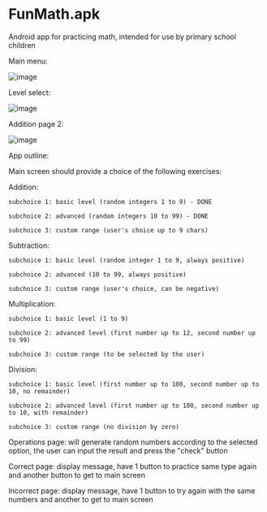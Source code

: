 # FunMath.apk
Android app for practicing math, intended for use by primary school children

Main menu:


![image](https://i.imgur.com/hedPC5F.png)

Level select:


![image](https://i.imgur.com/mD8HCgL.png)

Addition page 2:


![image](https://i.imgur.com/fIERLde.png)

App outline:

Main screen should provide a choice of the following exercises:

Addition:

    subchoice 1: basic level (random integers 1 to 9) - DONE
    
    subchoice 2: advanced (random integers 10 to 99) - DONE
    
    subchoice 3: custom range (user's choice up to 9 chars)
    
Subtraction:

    subchoice 1: basic level (random integer 1 to 9, always positive)
    
    subchoice 2: advanced (10 to 99, always positive)
    
    subchoice 3: custom range (user's choice, can be negative)
    
Multiplication:

    subchoice 1: basic level (1 to 9)
    
    subchoice 2: advanced level (first number up to 12, second number up to 99)
    
    subchoice 3: custom range (to be selected by the user)
    
Division:

    subchoice 1: basic level (first number up to 100, second number up to 10, no remainder)
    
    subchoice 2: advanced level (first number up to 100, second number up to 10, with remainder)
    
    subchoice 3: custom range (no division by zero)
    
Operations page: will generate random numbers according to the selected option, the user can input the result and press the "check" button

Correct page: display message, have 1 button to practice same type again and another button to get to main screen

Incorrect page: display message, have 1 button to try again with the same numbers and another to get to main screen 


